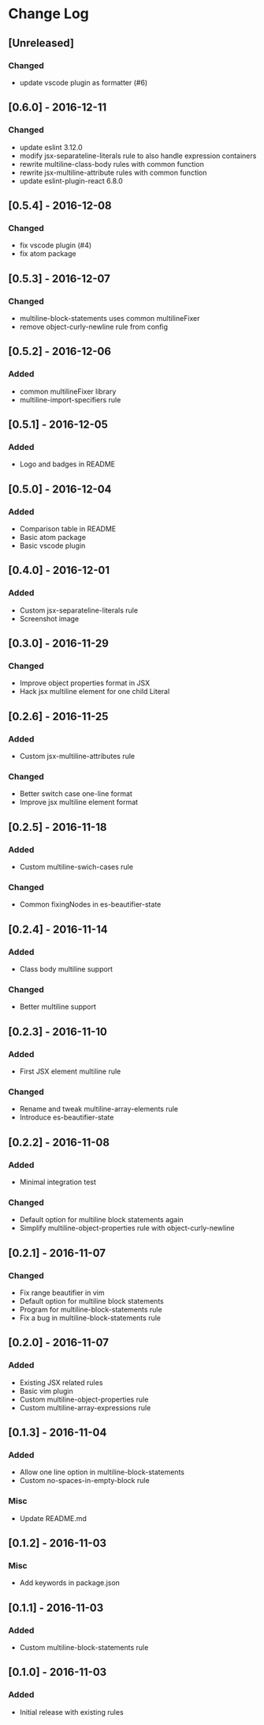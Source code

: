 # Change Log

## [Unreleased]
### Changed
- update vscode plugin as formatter (#6)

## [0.6.0] - 2016-12-11
### Changed
- update eslint 3.12.0
- modify jsx-separateline-literals rule to also handle expression containers
- rewrite multiline-class-body rules with common function
- rewrite jsx-multiline-attribute rules with common function
- update eslint-plugin-react 6.8.0 

## [0.5.4] - 2016-12-08
### Changed
- fix vscode plugin (#4)
- fix atom package

## [0.5.3] - 2016-12-07
### Changed
- multiline-block-statements uses common multilineFixer
- remove object-curly-newline rule from config

## [0.5.2] - 2016-12-06
### Added
- common multilineFixer library
- multiline-import-specifiers rule

## [0.5.1] - 2016-12-05
### Added
- Logo and badges in README

## [0.5.0] - 2016-12-04
### Added
- Comparison table in README
- Basic atom package
- Basic vscode plugin

## [0.4.0] - 2016-12-01
### Added
- Custom jsx-separateline-literals rule
- Screenshot image

## [0.3.0] - 2016-11-29
### Changed
- Improve object properties format in JSX
- Hack jsx multiline element for one child Literal

## [0.2.6] - 2016-11-25
### Added
- Custom jsx-multiline-attributes rule

### Changed
- Better switch case one-line format
- Improve jsx multiline element format

## [0.2.5] - 2016-11-18
### Added
- Custom multiline-swich-cases rule

### Changed
- Common fixingNodes in es-beautifier-state

## [0.2.4] - 2016-11-14
### Added
- Class body multiline support

### Changed
- Better multiline support

## [0.2.3] - 2016-11-10
### Added
- First JSX element multiline rule

### Changed
- Rename and tweak multiline-array-elements rule
- Introduce es-beautifier-state

## [0.2.2] - 2016-11-08
### Added
- Minimal integration test

### Changed
- Default option for multiline block statements again
- Simplify multiline-object-properties rule with object-curly-newline

## [0.2.1] - 2016-11-07
### Changed
- Fix range beautifier in vim
- Default option for multiline block statements
- Program for multiline-block-statements rule
- Fix a bug in multiline-block-statements rule

## [0.2.0] - 2016-11-07
### Added
- Existing JSX related rules
- Basic vim plugin
- Custom multiline-object-properties rule
- Custom multiline-array-expressions rule

## [0.1.3] - 2016-11-04
### Added
- Allow one line option in multiline-block-statements
- Custom no-spaces-in-empty-block rule

### Misc
- Update README.md

## [0.1.2] - 2016-11-03
### Misc
- Add keywords in package.json

## [0.1.1] - 2016-11-03
### Added
- Custom multiline-block-statements rule

## [0.1.0] - 2016-11-03
### Added
- Initial release with existing rules
